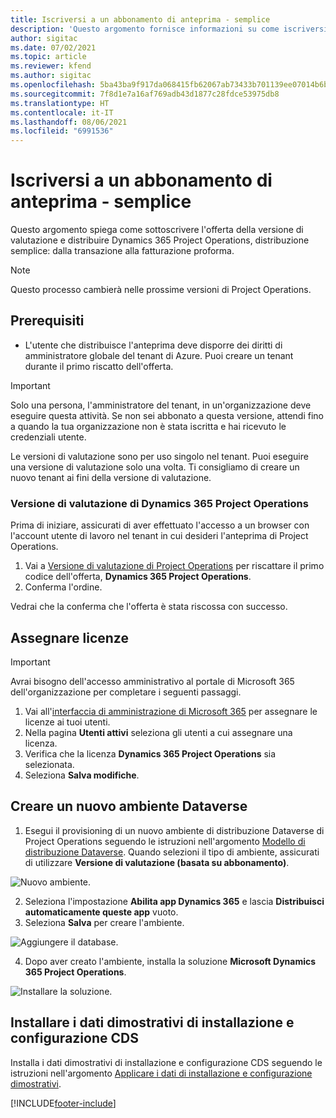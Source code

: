 ```yaml
---
title: Iscriversi a un abbonamento di anteprima - semplice
description: 'Questo argomento fornisce informazioni su come iscriversi alla distribuzione semplice di Project Operations: accordo per la fatturazione proforma.'
author: sigitac
ms.date: 07/02/2021
ms.topic: article
ms.reviewer: kfend
ms.author: sigitac
ms.openlocfilehash: 5ba43ba9f917da068415fb62067ab73433b701139ee07014b6bd8c02612008ce
ms.sourcegitcommit: 7f8d1e7a16af769adb43d1877c28fdce53975db8
ms.translationtype: HT
ms.contentlocale: it-IT
ms.lasthandoff: 08/06/2021
ms.locfileid: "6991536"
---
```

# <a name="sign-up-for-a-preview-subscription---lite"></a>Iscriversi a un abbonamento di anteprima - semplice 

Questo argomento spiega come sottoscrivere l'offerta della versione di valutazione e distribuire Dynamics 365 Project Operations, distribuzione semplice: dalla transazione alla fatturazione proforma.

> [!NOTE]
> Questo processo cambierà nelle prossime versioni di Project Operations.

## <a name="prerequisites"></a>Prerequisiti
- L'utente che distribuisce l'anteprima deve disporre dei diritti di amministratore globale del tenant di Azure. Puoi creare un tenant durante il primo riscatto dell'offerta.

> [!IMPORTANT]
> Solo una persona, l'amministratore del tenant, in un'organizzazione deve eseguire questa attività. Se non sei abbonato a questa versione, attendi fino a quando la tua organizzazione non è stata iscritta e hai ricevuto le credenziali utente.
> 
> Le versioni di valutazione sono per uso singolo nel tenant. Puoi eseguire una versione di valutazione solo una volta. Ti consigliamo di creare un nuovo tenant ai fini della versione di valutazione.

### <a name="dynamics-365-project-operations-trial"></a>Versione di valutazione di Dynamics 365 Project Operations 

Prima di iniziare, assicurati di aver effettuato l'accesso a un browser con l'account utente di lavoro nel tenant in cui desideri l'anteprima di Project Operations.

1. Vai a [Versione di valutazione di Project Operations](https://aka.ms/try-po) per riscattare il primo codice dell'offerta, **Dynamics 365 Project Operations**.
2. Conferma l'ordine.

  Vedrai che la conferma che l'offerta è stata riscossa con successo.

## <a name="assign-licenses"></a>Assegnare licenze

> [!IMPORTANT]
> Avrai bisogno dell'accesso amministrativo al portale di Microsoft 365 dell'organizzazione per completare i seguenti passaggi.


1. Vai all'[interfaccia di amministrazione di Microsoft 365](https://portal.office.com/) per assegnare le licenze ai tuoi utenti.
2. Nella pagina **Utenti attivi** seleziona gli utenti a cui assegnare una licenza.
3. Verifica che la licenza **Dynamics 365 Project Operations** sia selezionata. 
4. Seleziona **Salva modifiche**.

## <a name="create-a-new-dataverse-environment"></a>Creare un nuovo ambiente Dataverse

1. Esegui il provisioning di un nuovo ambiente di distribuzione Dataverse di Project Operations seguendo le istruzioni nell'argomento [Modello di distribuzione Dataverse](lite-deployment.md). Quando selezioni il tipo di ambiente, assicurati di utilizzare **Versione di valutazione (basata su abbonamento)**.

  ![Nuovo ambiente.](./media/19CreateEnvironment.png)

2. Seleziona l'impostazione **Abilita app Dynamics 365** e lascia **Distribuisci automaticamente queste app** vuoto.  
3. Seleziona **Salva** per creare l'ambiente.

  ![Aggiungere il database.](./media/20CreateEnvironment1.png)

4. Dopo aver creato l'ambiente, installa la soluzione **Microsoft Dynamics 365 Project Operations**. 

![Installare la soluzione.](./media/21InstallSolution.png)

## <a name="install-a-cds-configuration-and-setup-demo-data"></a>Installare i dati dimostrativi di installazione e configurazione CDS

Installa i dati dimostrativi di installazione e configurazione CDS seguendo le istruzioni nell'argomento [Applicare i dati di installazione e configurazione dimostrativi](lite-apply-demo-setup-config-data.md).


[!INCLUDE[footer-include](../includes/footer-banner.md)]
